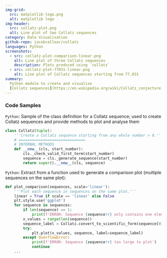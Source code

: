 ```yaml
---
img-grid:
  src: matplotlib-logo.png
  alt: matplotlib logo
img-header:
  src: collatz-plot.png
  alt: Line plot of two Collatz sequences
category: Data Visualisation
github-repo: jacobcallear/collatz
languages: Python
screenshots:
  - src: collatz-plot-comparison-linear.png
    alt: Line plot of three Collatz sequences
    description: Plots produced using `collatz`
  - src: collatz-plot-77031-linear.png
    alt: Line plot of Collatz sequences starting from 77,031
summary:
  Python module to create and visualise
  [Collatz sequences](https://en.wikipedia.org/wiki/Collatz_conjecture).
---
```


### Code Samples

`Python`: Sample of the class definition for a Collatz sequence; used to create
Collatz sequences and provide methods to plot and analyse them

```python
class Collatz(tuple):
    '''Create a Collatz sequence starting from any whole number > 0.'''
    # ==============================
    # INTERNAL METHODS
    def __new__(cls, start_number):
        cls._check_valid_first_term(start_number)
        sequence = cls._generate_sequence(start_number)
        return super().__new__(cls, sequence)
```

`Python`: Extract from a function used to generate a comparison plot (multiple
sequences on the same plot):

```python
def plot_comparison(sequences, scale='linear'):
    '''Plot each sequence in sequences on the same plot.'''
    linear = True if scale == 'linear' else False
    plt.style.use('ggplot')
    for sequence in sequences:
        if len(sequence) == 1:
            print(f'ERROR: Sequence {sequence!r} only contains one element')
        x_values = range(len(sequence))
        sequence_label = Collatz.convert_to_scientific_form(sequence[0])
        try:
            plt.plot(x_values, sequence, label=sequence_label)
        except OverflowError:
            print(f'ERROR: Sequence {sequence!r} too large to plot')
            continue
    ...
```
